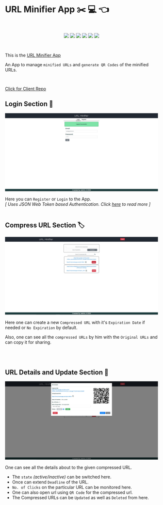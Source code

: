 # **URL Minifier App ✂️ 💻 👈**

<br/>

<p align="center">
<img src="https://img.shields.io/badge/backend-NodeJS-darkgreen?style=flat&logo=Node.js">
<img src="https://img.shields.io/badge/framework-ExpressJS-yellowgreen?style=flat">
<img src="https://img.shields.io/badge/frontend-ReactJS-blue?style=flat&logo=React">
<img src="https://img.shields.io/badge/database-MongoDB-darkgreen?style=flat&logo=MongoDB">
<img src="https://img.shields.io/badge/Authentication-JSON Web Tokens-orange?style=flat&logo=json-web-tokens">
<img src="https://img.shields.io/badge/Other technologies-Context API-9cf?">
</p>
<br/>

This is the [URL Minifier App](https://urlcmprsr.netlify.app/)

An App to manage `minified URLs` and `generate QR Codes` of the minified URLs.

<br />

[Click for Client Repo](https://github.com/HyperLoo/UrlCompressor-Client)

## **Login Section 🔑**

<img src="./assets/login.jpg">

Here you can `Register` or `Login` to the App. <br/>
_[ Uses JSON Web Token based Authentication.
Click [here](https://jwt.io/introduction/) to read more ]_<br /><br />

## **Compress URL Section 🏷️**

<img src="./assets/urlPage.jpg">

Here one can create a new `Compressed URL` with it's `Expiration Date` if needed or `No Expiration` by default.

Also, one can see all the `compressed URLs` by him with the `Original URLs` and can copy it for sharing.

<br/><br/>

## **URL Details and Update Section 📝**

<img src="./assets/urlDetails.jpg" />

One can see all the details about to the given compressed URL.

- The `state` _(active/inactive)_ can be switched here.
- Once can extend `Deadline` of the URL.
- `No. of Clicks` on the particular URL can be monitored here.
- One can also open url using `QR Code` for the compressed url.
- The Compressed URLs can be `Updated` as well as `Deleted` from here.
